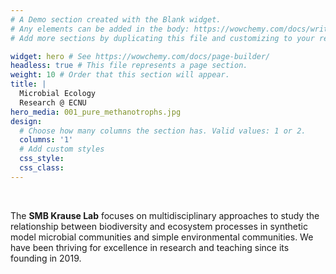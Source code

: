 ```yaml
---
# A Demo section created with the Blank widget.
# Any elements can be added in the body: https://wowchemy.com/docs/writing-markdown-latex/
# Add more sections by duplicating this file and customizing to your requirements.

widget: hero # See https://wowchemy.com/docs/page-builder/
headless: true # This file represents a page section.
weight: 10 # Order that this section will appear.
title: |
  Microbial Ecology 
  Research @ ECNU
hero_media: 001_pure_methanotrophs.jpg
design:
  # Choose how many columns the section has. Valid values: 1 or 2.
  columns: '1'
  # Add custom styles
  css_style:
  css_class:
---
```


<br>

The **SMB Krause Lab** focuses on multidisciplinary approaches to study the relationship between biodiversity and ecosystem processes in synthetic model microbial communities and simple environmental communities. We have been thriving for excellence in research and teaching since its founding in 2019.
